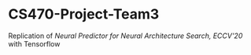 # CS470-Project-Team3
Replication of _Neural Predictor for Neural Architecture Search, ECCV'20_ with Tensorflow
